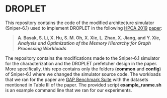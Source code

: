 # DROPLET
This repository contains the code of the modified architecture simulator (Sniper-6.1) used to implement DROPLET in the following [HPCA 2019](http://hpca2019.seas.gwu.edu/) [paper](https://seal.ece.ucsb.edu/sites/default/files/publications/hpca-2019-abanti.pdf): 

> **A. Basak, S. Li, X. Hu, S. M. Oh, X. Xie, L. Zhao, X. Jiang, and Y. Xie, *Analysis and Optimization of the Memory Hierarchy for Graph Processing Workloads***

The repository contains the modifications made to the Sniper-6.1 simulator for the characterization and the DROPLET prefetcher design in the paper. 
More specifically, this repo contains only the folders (**common** and **config**) of Sniper-6.1 where we changed the simulator source code. 
The workloads that we ran for the paper are [GAP Benchmark Suite](https://github.com/sbeamer/gapbs) with the datasets mentioned in Table III of the paper. 
The provided script **example_runme.sh** is an example command line that we ran for our experiments. 